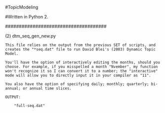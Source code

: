 #TopicModeling

#Written in Python 2. 

#####################################

(2) dtm_seq_gen_new.py

	This file relies on the output from the previous SET of scripts, and creates the "*seq.dat" file to run David Blei's (2003) Dynamic Topic Model. 

	You'll have the option of interactively editing the months, should you choose. For example, if you misspelled a month "Nvember", my function won't recognize it so I can convert it to a number; the "interactive" mode will allow you to directly input it in your compiler as "11". 

	You also have the option of specifying daily; monthly; quarterly; bi-annual; or annual time slices. 

	OUTPUT:

		"full-seq.dat"



